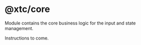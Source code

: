 # @xtc/core

Module contains the core business logic for the input and state management.

Instructions to come.
